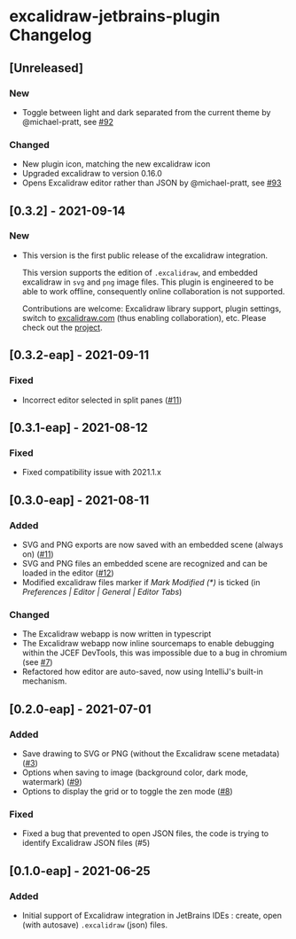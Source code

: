 <!-- Keep a Changelog guide -> https://keepachangelog.com -->

# excalidraw-jetbrains-plugin Changelog

## [Unreleased]
### New
- Toggle between light and dark separated from the current theme by @michael-pratt, see [#92](https://github.com/bric3/excalidraw-jetbrains-plugin/pull/92) 

### Changed
- New plugin icon, matching the new excalidraw icon
- Upgraded excalidraw to version 0.16.0
- Opens Excalidraw editor rather than JSON by @michael-pratt, see [#93](https://github.com/bric3/excalidraw-jetbrains-plugin/pull/93) 

## [0.3.2] - 2021-09-14
### New
- This version is the first public release of the excalidraw integration.
  
  This version supports the edition of `.excalidraw`, and embedded excalidraw
  in `svg` and `png` image files. This plugin is engineered to be able to work 
  offline, consequently online collaboration is not supported.
  
  Contributions are welcome: Excalidraw library support, plugin settings, switch 
  to [excalidraw.com](https://excalidraw.com) (thus enabling collaboration), etc.
  Please check out the [project](https://github.com/bric3/excalidraw-jetbrains-plugin).

## [0.3.2-eap] - 2021-09-11
### Fixed
- Incorrect editor selected in split panes ([#11](https://github.com/bric3/excalidraw-jetbrains-plugin/issues/13))

## [0.3.1-eap] - 2021-08-12
### Fixed
- Fixed compatibility issue with 2021.1.x

## [0.3.0-eap] - 2021-08-11
### Added
- SVG and PNG exports are now saved with an embedded scene (always on) ([#11](https://github.com/bric3/excalidraw-jetbrains-plugin/issues/11))
- SVG and PNG files an embedded scene are recognized and can be loaded in the editor ([#12](https://github.com/bric3/excalidraw-jetbrains-plugin/issues/12))
- Modified excalidraw files marker if _Mark Modified (*)_ is ticked (in _Preferences | Editor | General | Editor Tabs_)

### Changed
- The Excalidraw webapp is now written in typescript
- The Excalidraw webapp now inline sourcemaps to enable 
  debugging within the JCEF DevTools, this was impossible due to a bug in chromium
  (see [#7](https://github.com/bric3/excalidraw-jetbrains-plugin/issues/7))
- Refactored how editor are auto-saved, now using IntelliJ's built-in mechanism.

## [0.2.0-eap] - 2021-07-01
### Added
- Save drawing to SVG or PNG (without the Excalidraw scene metadata) ([#3](https://github.com/bric3/excalidraw-jetbrains-plugin/issues/3))
- Options when saving to image (background color, dark mode, watermark) ([#9](https://github.com/bric3/excalidraw-jetbrains-plugin/issues/9))
- Options to display the grid or to toggle the zen mode ([#8](https://github.com/bric3/excalidraw-jetbrains-plugin/issues/8))

### Fixed
- Fixed a bug that prevented to open JSON files, the code is trying to identify Excalidraw JSON files (#5)

## [0.1.0-eap] - 2021-06-25
### Added
- Initial support of Excalidraw integration in JetBrains IDEs :
  create, open (with autosave) `.excalidraw` (json) files.